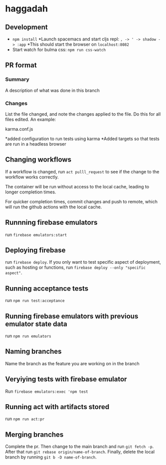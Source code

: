 # haggadah

## Development
* `npm install`
*Launch spacemacs and start cljs repl: `, -> ' -> shadow -> :app`
*This should start the browser on `localhost:8082`
* Start watch for bulma css: `npm run css-watch `

## PR format

 ### Summary
 A description of what was done in this branch
 
### Changes
List the file changed, and note the changes applied to the file. Do this for all files edited. An example:

karma.conf.js

*added configuration to run tests using karma
*Added targets so that tests are run in a headless browser

## Changing workflows
If a workflow is changed, run `act pulll_request` to see if the change to the workflow works correctly. 

The container will be run without access to the local cache, leading to longer completion times. 

For quicker completion times, commit changes and push to remote, which will run the github actions with the local cache.

## Runnning firebase emulators
run `firebase emulators:start`

## Deploying firebase
run `firebase deploy`. If you only want to test specific aspect of deployment, such as hosting or functions, run `firebase deploy --only "specific aspect"`.

## Running acceptance tests
run `npm run test:acceptance`

## Running firebase emulators with previous emulator state data
run `npm run emulators`

## Naming branches
Name the branch as the feature you are working on in the branch

## Veryiying tests with firebase emulator
Run `firebase emulators:exec 'npm test`

## Running act with artifacts stored
run `npm run act:pr`

## Merging branches
Complete the pr. Then change to the main branch and run `git fetch -p`. After that run `git rebase origin/name-of-branch`. Finally, delete the local branch by running `git b -D name-of-branch`.
